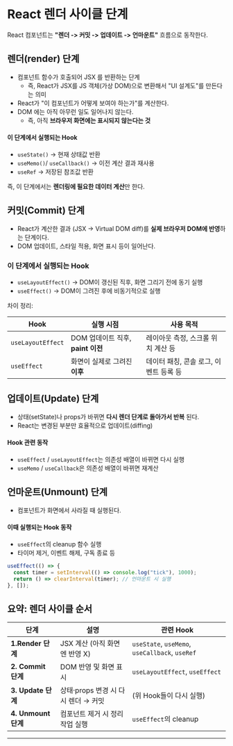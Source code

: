 # React 렌더 사이클 단계

React 컴포넌트는 **"렌더 -> 커밋 -> 업데이트 -> 언마운트"** 흐름으로 동작한다.

## 렌더(render) 단계

- 컴포넌트 함수가 호출되어 JSX 를 반환하는 단계
  - 즉, React가 JSX를 JS 객체(가상 DOM)으로 변환해서 "UI 설계도"를 만든다는 의미
- React가 "이 컴포넌트가 어떻게 보여야 하는가"를 계산한다.
- DOM 에는 아직 아무런 일도 일어나지 않는다.
  - 즉, 아직 **브라우저 화면에는 표시되지 않는다는 것**

#### 이 단계에서 실행되는 Hook

- `useState()` -> 현재 상태값 반환
- `useMemo()`/ `useCallback()` -> 이전 계산 결과 재사용
- `useRef` -> 저장된 참조값 반환

즉, 이 단계에서는 **렌더링에 필요한 데이터 계산**만 한다.

## 커밋(Commit) 단계

- React가 계산한 결과 (JSX -> Virtual DOM diff)를 **실제 브라우저 DOM에 반영**하는 단계이다.
- DOM 업데이트, 스타일 적용, 화면 표시 등이 일어난다.

### 이 단계에서 실행되는 Hook

- `useLayoutEffect()` -> DOM이 갱신된 직후, 화면 그리기 전에 동기 실행
- `useEffect()` -> DOM이 그려진 후에 비동기적으로 실행

차이 정리:

| Hook              | 실행 시점                         | 사용 목적                              |
| ----------------- | --------------------------------- | -------------------------------------- |
| `useLayoutEffect` | DOM 업데이트 직후, **paint 이전** | 레이아웃 측정, 스크롤 위치 계산 등     |
| `useEffect`       | 화면이 실제로 그려진 **이후**     | 데이터 패칭, 콘솔 로그, 이벤트 등록 등 |

## 업데이트(Update) 단계

- 상태(setState)나 props가 바뀌면 **다시 렌더 단계로 돌아가서 반복** 된다.
- React는 변경된 부분만 효율적으로 업데이트(diffing)

#### Hook 관련 동작

- `useEffect` / `useLayoutEffect`는 의존성 배열이 바뀌면 다시 실행
- `useMemo` / `useCallback`은 의존성 배열이 바뀌면 재계산

## 언마운트(Unmount) 단계

- 컴포넌트가 화면에서 사라질 때 실행된다.

#### 이때 실행되는 Hook 동작

- `useEffect`의 cleanup 함수 실행
- 타이머 제거, 이벤트 해제, 구독 종료 등

```jsx
useEffect(() => {
  const timer = setInterval(() => console.log("tick"), 1000);
  return () => clearInterval(timer); // 언마운트 시 실행
}, []);
```

## 요약: 렌더 사이클 순서

| 단계                | 설명                                | 관련 Hook                                      |
| ------------------- | ----------------------------------- | ---------------------------------------------- |
| **1.Render 단계**   | JSX 계산 (아직 화면엔 반영 X)       | `useState`, `useMemo`, `useCallback`, `useRef` |
| **2. Commit 단계**  | DOM 반영 및 화면 표시               | `useLayoutEffect`, `useEffect`                 |
| **3. Update 단계**  | 상태·props 변경 시 다시 렌더 → 커밋 | (위 Hook들이 다시 실행)                        |
| **4. Unmount 단계** | 컴포넌트 제거 시 정리 작업 실행     | `useEffect`의 cleanup                          |

---
